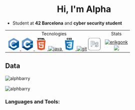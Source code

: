 <h1 align="center">Hi, I'm Alpha</h1>

- Student at **42 Barcelona** and **cyber security student**

<table>
    <tr>
        <td align="center">Tecnologies</td>
        <td align="center">Stats</td>
    </tr>
    <tr>
        <td align="center">
            <a href="https://www.cprogramming.com/" target="_blank" rel="noreferrer"> <img src="https://raw.githubusercontent.com/devicons/devicon/master/icons/c/c-original.svg" alt="c" width="40" height="40"/> </a>
            <a href="https://www.w3schools.com/cpp/" target="_blank" rel="noreferrer"> <img src="https://raw.githubusercontent.com/devicons/devicon/master/icons/cplusplus/cplusplus-original.svg" alt="cplusplus" width="40" height="40"/> </a>
            <a href="https://www.w3.org/html/" target="_blank" rel="noreferrer"> <img src="https://raw.githubusercontent.com/devicons/devicon/master/icons/html5/html5-original-wordmark.svg" alt="html5" width="40" height="40"/> </a>
            <a href="https://dev.java/" target="_blank" rel="noreferrer"> <img src="https://cdn.jsdelivr.net/gh/devicons/devicon@latest/icons/java/java-original.svg" alt="java" width="40" height="40"/> </a>
            <a href="https://www.w3schools.com/css/" target="_blank" rel="noreferrer"> <img src="https://raw.githubusercontent.com/devicons/devicon/master/icons/css3/css3-original-wordmark.svg" alt="css3" width="40" height="40"/> </a>
            <a href="#"><img src="https://www.vectorlogo.zone/logos/git-scm/git-scm-icon.svg" alt="git" width="40" height="40"/></a>
             <a href="https://www.photoshop.com/en" target="_blank" rel="noreferrer"> <img src="https://raw.githubusercontent.com/devicons/devicon/master/icons/photoshop/photoshop-line.svg" alt="photoshop" width="40" height="40"/> </a>
        </td>
        <td align="center">
            <a href="#"><img align="center" src="https://komarev.com/ghpvc/?username=erikgonk&label=Profile%20views&color=005700&style=flat" alt="erikgonk" /></a> <br>
            <a href="#"><img align="center" src="https://img.shields.io/github/stars/erikgonk?style=social"></a> 
        </td>
    </tr>
</table>

<h2 align="left">Data</h2>

<p><img align="center" src="https://github-readme-stats.vercel.app/api/top-langs?username=alphbarry&show_icons=true&theme=dark&locale=en&layout=compact" alt="alphbarry" /></p>

<p><img align="center" src="https://github-readme-streak-stats.herokuapp.com/?user=alphbarry&theme=dark" alt="alphbarry" /></p>

<h3 align="left">Languages and Tools:</h3>
